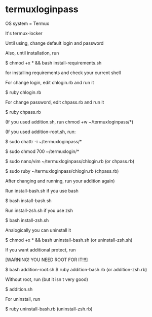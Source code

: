 # termuxloginpass

OS system = Termux

It's termux-locker

Until using, change default login and password

Also, until installation, run

$ chmod +x * && bash install-requirements.sh

for installing requirements and check your current shell

For change login, edit chlogin.rb and run it

$ ruby chlogin.rb

For change password, edit chpass.rb and run it

$ ruby chpass.rb

(If you used addition.sh, run chmod +w ~/termuxloginpass/*)

(If you used addition-root.sh, run:

$ sudo chattr -i ~/termuxloginpass/*

$ sudo chmod 700 ~/termuxlogin/*

$ sudo nano/vim ~/termuxloginpass/chlogin.rb (or chpass.rb)

$ sudo ruby ~/termuxloginpass/chlogin.rb (chpass.rb)

After changing and running, run your addition again)

Run install-bash.sh if you use bash

$ bash install-bash.sh

Run install-zsh.sh if you use zsh

$ bash install-zsh.sh

Analogically you can uninstall it

$ chmod +x * && bash uninstall-bash.sh (or uninstall-zsh.sh)

If you want additional protect, run

[WARNING! YOU NEED ROOT FOR IT!!!]

$ bash addition-root.sh
$ ruby addition-bash.rb (or addition-zsh.rb)

Without root, run (but it isn t very good)

$ addition.sh

For uninstall, run

$ ruby uninstall-bash.rb (uninstall-zsh.rb)
